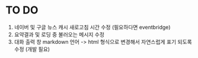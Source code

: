 # TO DO

1. 네이버 및 구글 뉴스 캐시 새로고침 시간 수정 (필요하다면 eventbridge)
2. 요약결과 및 로딩 중 불러오는 메시지 수정
3. 대화 출력 창 markdown 언어 -> html 형식으로 변경해서 자연스럽게 표기 되도록 수정 (개발 필요)
   

